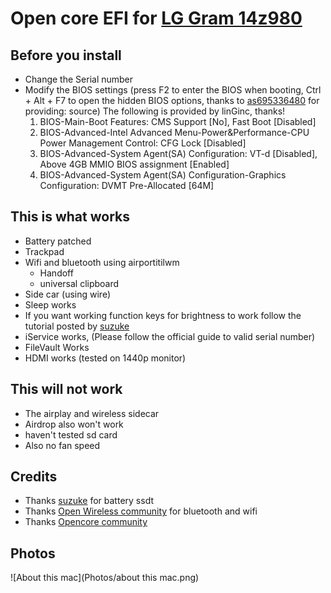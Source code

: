 # Open core EFI for [LG Gram 14z980](https://www.amazon.in/LG-Ultra-Light-Processor-Generation-Professional/dp/B07WPVHCXM/ref=sr_1_2?dchild=1&keywords=lg+gram+14&qid=1608990365&refinements=p_n_pattern_browse-bin%3A1464445031%2Cp_89%3ALG%2Cp_n_feature_thirteen_browse-bin%3A12598162031&rnid=12598141031&s=computers&sr=1-2)

## Before you install 
  * Change the Serial number
  * Modify the BIOS settings (press F2 to enter the BIOS when booting, Ctrl + Alt + F7 to open the hidden BIOS options, thanks to [as695336480](https://github.com/capricornlee/LG-Gram13-Z990/issues/7#issue-624133249) for providing: source)
The following is provided by linGinc, thanks!
      1. BIOS-Main-Boot Features: CMS Support [No], Fast Boot [Disabled]
      1. BIOS-Advanced-Intel Advanced Menu-Power&Performance-CPU Power Management Control: CFG Lock [Disabled]
      1. BIOS-Advanced-System Agent(SA) Configuration: VT-d [Disabled], Above 4GB MMIO BIOS assignment [Enabled]
      1. BIOS-Advanced-System Agent(SA) Configuration-Graphics Configuration: DVMT Pre-Allocated [64M]
    
## This is what works
  * Battery patched
  * Trackpad 
  * Wifi and bluetooth using airportitilwm
    * Handoff  
    * universal clipboard
  * Side car (using wire)
  * Sleep works
  * If you want working function keys for brightness to work follow the tutorial posted by [suzuke](https://github.com/suzuke/LG-Gram-13z980-Opencore)
  * iService works, (Please follow the official guide to valid serial number)
  * FileVault Works
  * HDMI works (tested on 1440p monitor)

## This will not work
  * The airplay and wireless sidecar
  * Airdrop also won't work
  * haven't tested sd card 
  * Also no fan speed 

## Credits
  * Thanks [suzuke](https://github.com/suzuke/LG-Gram-13z980-Opencore) for battery ssdt
  * Thanks [Open Wireless community](https://github.com/OpenIntelWireless) for bluetooth and wifi 
  * Thanks [Opencore community](https://github.com/acidanthera/OpenCorePkg) 

## Photos
![About this mac](Photos/about this mac.png)
